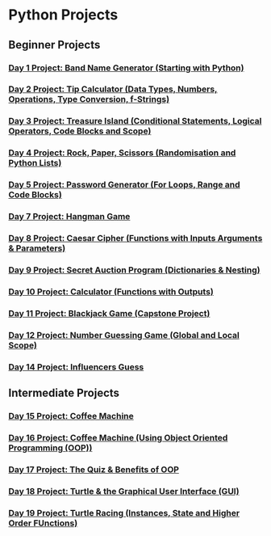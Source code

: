 # Python Projects

## Beginner Projects
### [Day 1 Project: Band Name Generator (Starting with Python)](https://github.com/mendenson/100_Days_of_Code-Python/blob/main/Day01/main.py)
### [Day 2 Project: Tip Calculator (Data Types, Numbers, Operations, Type Conversion, f-Strings)](https://github.com/mendenson/100_Days_of_Code-Python/blob/main/Day02/main.py)
### [Day 3 Project: Treasure Island (Conditional Statements, Logical Operators, Code Blocks and Scope)](https://github.com/mendenson/100_Days_of_Code-Python/blob/main/Day03/main.py)
### [Day 4 Project: Rock, Paper, Scissors (Randomisation and Python Lists)](https://github.com/mendenson/100_Days_of_Code-Python/blob/main/Day04/main.py)
### [Day 5 Project: Password Generator (For Loops, Range and Code Blocks)](https://github.com/mendenson/100_Days_of_Code-Python/blob/main/Day05/main.py)
### [Day 7 Project: Hangman Game](https://github.com/mendenson/100_Days_of_Code-Python/tree/main/Day07)
### [Day 8 Project: Caesar Cipher (Functions with Inputs Arguments & Parameters)](https://github.com/mendenson/100_Days_of_Code-Python/tree/main/Day08)
### [Day 9 Project: Secret Auction Program (Dictionaries & Nesting)](https://github.com/mendenson/100_Days_of_Code-Python/tree/main/Day09)
### [Day 10 Project: Calculator (Functions with Outputs)](https://github.com/mendenson/100_Days_of_Code-Python/tree/main/Day10)
### [Day 11 Project: Blackjack Game (Capstone Project)](https://github.com/mendenson/100_Days_of_Code-Python/tree/main/Day11)
### [Day 12 Project: Number Guessing Game (Global and Local Scope)](https://github.com/mendenson/100_Days_of_Code-Python/tree/main/Day12)
### [Day 14 Project: Influencers Guess](https://github.com/mendenson/100_Days_of_Code-Python/tree/main/Day14)
## Intermediate Projects
### [Day 15 Project: Coffee Machine](https://github.com/mendenson/100_Days_of_Code-Python/blob/main/Day15/main.py)
### [Day 16 Project: Coffee Machine (Using Object Oriented Programming (OOP))](https://github.com/mendenson/100_Days_of_Code-Python/tree/main/Day16)
### [Day 17 Project: The Quiz & Benefits of OOP](https://github.com/mendenson/100_Days_of_Code-Python/tree/main/Day17)
### [Day 18 Project: Turtle & the Graphical User Interface (GUI)](https://github.com/mendenson/100_Days_of_Code-Python/tree/main/Day18)
### [Day 19 Project: Turtle Racing (Instances, State and Higher Order FUnctions)](https://github.com/mendenson/100_Days_of_Code-Python/blob/main/Day19/main.py)
